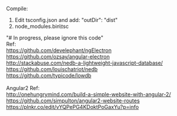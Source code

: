 Compile:<br/>
1. Edit tsconfig.json and add: "outDir": "dist"<br/>
2. node_modules\.bin\tsc<br/>

"# In progress, please ignore this code" <br/>
Ref:<br/>
https://github.com/develephant/ngElectron <br/>
https://github.com/ozsay/angular-electron <br/>
http://stackabuse.com/nedb-a-lightweight-javascript-database/ <br/>
https://github.com/louischatriot/nedb <br/>
https://github.com/typicode/lowdb <br/> <br/>
Angular2 Ref: <br/>
http://onehungrymind.com/build-a-simple-website-with-angular-2/ <br/>
https://github.com/simpulton/angular2-website-routes <br/>
https://plnkr.co/edit/vYQPePG4KDoktPoGaxYu?p=info <br/>
